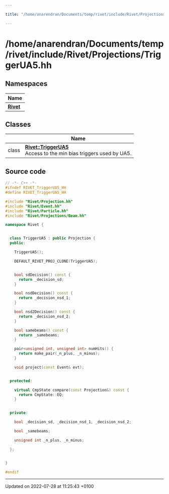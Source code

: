```yaml
---

title: "/home/anarendran/Documents/temp/rivet/include/Rivet/Projections/TriggerUA5.hh"

---
```


# /home/anarendran/Documents/temp/rivet/include/Rivet/Projections/TriggerUA5.hh



## Namespaces

| Name           |
| -------------- |
| **[Rivet](http://example.org/namespaces/namespacerivet/)**  |

## Classes

|                | Name           |
| -------------- | -------------- |
| class | **[Rivet::TriggerUA5](http://example.org/classes/classrivet_1_1triggerua5/)** <br>Access to the min bias triggers used by UA5.  |




## Source code

```cpp
// -*- C++ -*-
#ifndef RIVET_TriggerUA5_HH
#define RIVET_TriggerUA5_HH

#include "Rivet/Projection.hh"
#include "Rivet/Event.hh"
#include "Rivet/Particle.hh"
#include "Rivet/Projections/Beam.hh"

namespace Rivet {


  class TriggerUA5 : public Projection {
  public:

    TriggerUA5();

    DEFAULT_RIVET_PROJ_CLONE(TriggerUA5);


    bool sdDecision() const {
      return _decision_sd;
    }

    bool nsdDecision() const {
      return _decision_nsd_1;
    }

    bool nsd2Decision() const {
      return _decision_nsd_2;
    }

    bool samebeams() const {
      return _samebeams;
    }

    pair<unsigned int, unsigned int> numHits() {
      return make_pair(_n_plus, _n_minus);
    }

    void project(const Event& evt);


  protected:

    virtual CmpState compare(const Projection&) const {
      return CmpState::EQ;
    }


  private:

    bool _decision_sd, _decision_nsd_1, _decision_nsd_2;

    bool _samebeams;

    unsigned int _n_plus, _n_minus;

  };


}

#endif
```


-------------------------------

Updated on 2022-07-28 at 11:25:43 +0100
